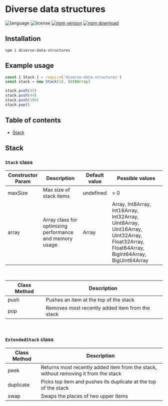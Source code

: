 # Diverse data structures

![language](https://img.shields.io/badge/language-JavaScript-yellow.svg)
![license](https://img.shields.io/badge/license-ISC-green)
[![npm version](https://img.shields.io/npm/v/diverse-data-structures.svg?style=flat)](https://npmjs.org/package/diverse-data-structures)
[![npm download](https://img.shields.io/npm/dt/diverse-data-structures.svg)](https://npmjs.org/package/diverse-data-structures)

## Installation
```console
npm i diverse-data-structures
```

## Example usage
```javascript
const { Stack } = require('diverse-data-structures')
const stack = new Stack(10, Int8Array)

stack.push(45)
stack.push(44)
stack.push(100)
stack.pop()
```

## Table of contents
- [Stack](#stack)

## Stack

### `Stack` class
<table>
  <thead>
    <tr>
      <th>Constructor Param</th>
      <th>Description</th>
      <th>Default value</th>
      <th>Possible values</th>
    </tr>
  </thead>
  <tbody>
    <tr>
      <td>maxSize</td>
      <td>Max size of stack items</td>
      <td>undefined</td>
      <td>> 0</td>
    </tr>
    <tr>
      <td>array</td>
      <td>Array class for optimizing performance and memory usage</td>
      <td>Array</td>
      <td>
        Array, Int8Array, Int16Array, Int32Array, Uint8Array, Uint16Array,
        Uint32Array, Float32Array, Float64Array, BigInt64Array, BigUint64Array
      </td>
    </tr>
  </tbody>
</table>

<br>

<table>
  <thead>
    <tr>
      <th>Class Method</th>
      <th>Description</th>
    </tr>
  </thead>
  <tbody>
    <tr>
      <td>push</td>
      <td>Pushes an item at the top of the stack</td>
    </tr>
    <tr>
      <td>pop</td>
      <td>Removes most recently added item from the stack</td>
    </tr>
  </tbody>
</table>

<br>

### `ExtendedStack` class
<table>
  <thead>
    <tr>
      <th>Class Method</th>
      <th>Description</th>
    </tr>
  </thead>
  <tbody>
    <tr>
      <td>peek</td>
      <td>
        Returns most recently added item from the stack, without removing it
        from the stack
      </td>
    </tr>
    <tr>
      <td>duplicate</td>
      <td>Picks top item and pushes its duplicate at the top of the stack</td>
    </tr>
    <tr>
      <td>swap</td>
      <td>Swaps the places of two upper items</td>
    </tr>
  </tbody>
</table>
